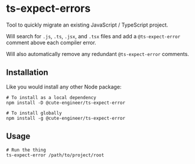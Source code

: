 # ts-expect-errors



Tool to quickly migrate an existing JavaScript / TypeScript project.

Will search for `.js`, `.ts`, `.jsx`, and `.tsx` files and add a
`@ts-expect-error` comment above each compiler error.

Will also automatically remove any redundant `@ts-expect-error` comments.

## Installation

Like you would install any other Node package:
```shell
# To install as a local dependency
npm install -D @cute-engineer/ts-expect-error

# To install globally
npm install -g @cute-engineer/ts-expect-error
```

## Usage

```shell
# Run the thing
ts-expect-error /path/to/project/root
```

